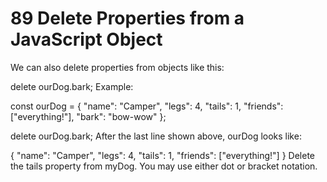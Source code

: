 # 89 Delete Properties from a JavaScript Object
We can also delete properties from objects like this:

delete ourDog.bark;
Example:

const ourDog = {
  "name": "Camper",
  "legs": 4,
  "tails": 1,
  "friends": ["everything!"],
  "bark": "bow-wow"
};

delete ourDog.bark;
After the last line shown above, ourDog looks like:

{
  "name": "Camper",
  "legs": 4,
  "tails": 1,
  "friends": ["everything!"]
}
Delete the tails property from myDog. You may use either dot or bracket notation.